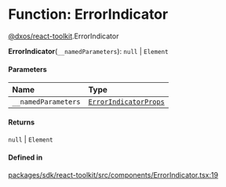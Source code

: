 # Function: ErrorIndicator

[@dxos/react-toolkit](../modules/dxos_react_toolkit.md).ErrorIndicator

**ErrorIndicator**(`__namedParameters`): ``null`` \| `Element`

#### Parameters

| Name | Type |
| :------ | :------ |
| `__namedParameters` | [`ErrorIndicatorProps`](../interfaces/dxos_react_toolkit.ErrorIndicatorProps.md) |

#### Returns

``null`` \| `Element`

#### Defined in

[packages/sdk/react-toolkit/src/components/ErrorIndicator.tsx:19](https://github.com/dxos/dxos/blob/db8188dae/packages/sdk/react-toolkit/src/components/ErrorIndicator.tsx#L19)
